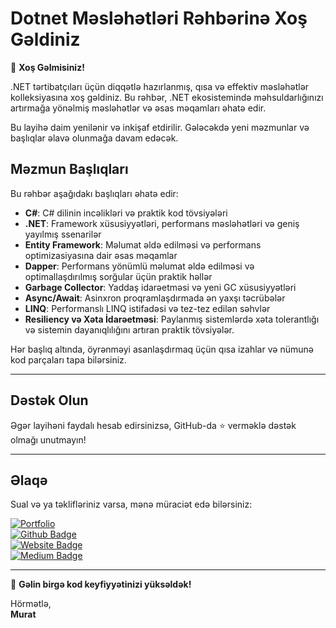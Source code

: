 # Dotnet Məsləhətləri Rəhbərinə Xoş Gəldiniz

🎉 **Xoş Gəlmisiniz!**

.NET tərtibatçıları üçün diqqətlə hazırlanmış, qısa və effektiv məsləhətlər kolleksiyasına xoş gəldiniz. Bu rəhbər, .NET ekosistemində məhsuldarlığınızı artırmağa yönəlmiş məsləhətlər və əsas məqamları əhatə edir.

Bu layihə daim yenilənir və inkişaf etdirilir. Gələcəkdə yeni məzmunlar və başlıqlar əlavə olunmağa davam edəcək.

## Məzmun Başlıqları

Bu rəhbər aşağıdakı başlıqları əhatə edir:

- **C#**: C# dilinin incəlikləri və praktik kod tövsiyələri
- **.NET**: Framework xüsusiyyətləri, performans məsləhətləri və geniş yayılmış ssenarilər
- **Entity Framework**: Məlumat əldə edilməsi və performans optimizasiyasına dair əsas məqamlar
- **Dapper**: Performans yönümlü məlumat əldə edilməsi və optimallaşdırılmış sorğular üçün praktik həllər
- **Garbage Collector**: Yaddaş idarəetməsi və yeni GC xüsusiyyətləri
- **Async/Await**: Asinxron proqramlaşdırmada ən yaxşı təcrübələr
- **LINQ**: Performanslı LINQ istifadəsi və tez-tez edilən səhvlər
- **Resiliency və Xəta İdarəetməsi**: Paylanmış sistemlərdə xəta tolerantlığı və sistemin dayanıqlılığını artıran praktik tövsiyələr.

Hər başlıq altında, öyrənməyi asanlaşdırmaq üçün qısa izahlar və nümunə kod parçaları tapa bilərsiniz.

---

## Dəstək Olun

Əgər layihəni faydalı hesab edirsinizsə, GitHub-da ⭐ verməklə dəstək olmağı unutmayın!

---

## Əlaqə

Sual və ya təklifləriniz varsa, mənə müraciət edə bilərsiniz:

[![Portfolio](https://img.shields.io/badge/Murat%20Dinç-0077B5?style=flat&logo=linkedin&logoColor=white)](https://linktr.ee/muratdincc)  
[![Github Badge](https://img.shields.io/badge/muratdincc-100000?style=flat&logo=github&logoColor=white)](https://github.com/muratdincc/)  
[![Website Badge](https://img.shields.io/badge/Website-muratdinc.dev-4CAF50?style=flat&logo=internetexplorer&logoColor=white)](https://muratdinc.dev/)  
[![Medium Badge](https://img.shields.io/badge/Medium-12100E?style=flat&logo=medium&logoColor=white)](https://medium.com/@muratdincc)

---

🚀 **Gəlin birgə kod keyfiyyətinizi yüksəldək!**

Hörmətlə,  
**Murat**